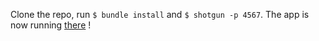 Clone the repo, run `$ bundle install` and `$ shotgun -p 4567`. The app is now running [there](localhost:4567) !
